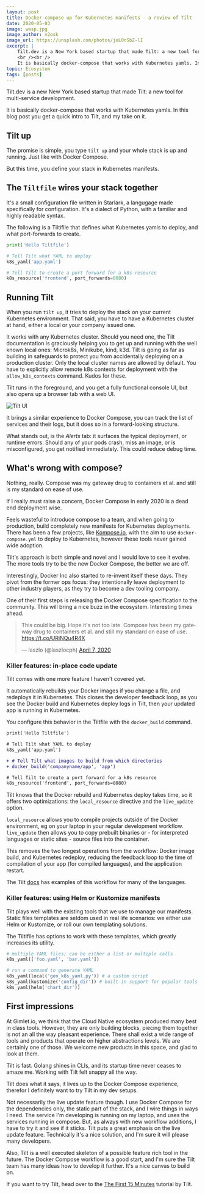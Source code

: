 ```yaml
---
layout: post
title: Docker-compose up for Kubernetes manifests - a review of Tilt
date: 2020-05-03
image: wasp.jpg
image_author: v2osk
image_url: https://unsplash.com/photos/joL0nSbZ-lI
excerpt: |
    Tilt.dev is a New York based startup that made Tilt: a new tool for multi-service development.
    <br /><br />
    It is basically docker-compose that works with Kubernetes yamls. In this blog post you get a quick intro to Tilt, and our take on it.
topic: Ecosystem
tags: [posts]
---
```


Tilt.dev is a new New York based startup that made Tilt: a new tool for multi-service development.

It is basically docker-compose that works with Kubernetes yamls. In this blog post you get a quick intro to Tilt, and my take on it.

## Tilt up

The promise is simple, you type `tilt up` and your whole stack is up and running. Just like with Docker Compose.

But this time, you define your stack in Kubernetes manifests.

## The `Tiltfile` wires your stack together

It's a small configuration file written in Starlark, a langugage made specifically for configuration. It's a dialect of Python, with a familiar and highly readable syntax.

The following is a Tiltifile that defines what Kubernetes yamls to deploy, and what port-forwards to create.

``` py
print('Hello Tiltfile')

# Tell Tilt what YAML to deploy
k8s_yaml('app.yaml')

# Tell Tilt to create a port forward for a k8s resource
k8s_resource('frontend', port_forwards=8080)
```

## Running Tilt

When you run `tilt up`, it tries to deploy the stack on your current Kubernetes environment. 
That said, you have to have a Kubernetes cluster at hand, either a local or your company issued one. 


It works with any Kubernetes cluster. Should you need one, the Tilt documentation is graciously helping you to get up and running with the well known local ones: Microk8s, Minikube, kind, k3d. 
Tilt is going as far as building in safeguards to protect you from accidentally deploying on a production cluster. Only the local cluster names are allowed by default. You have to explicitly allow remote k8s contexts for deployment with the `allow_k8s_contexts` command. 
Kudos for these.

Tilt runs in the foreground, and you get a fully functional console UI, but also opens up a browser tab with a web UI.

![Tilt UI](/tilt.png)

It brings a similar experience to Docker Compose, you can track the list of services and their logs, but it does so in a forward-looking structure.

What stands out, is the *Alerts* tab: it surfaces the typical deployment, or runtime errors. Should any of your pods crash, miss an image, or is misconfigured, you get notified immediately. This could reduce debug time.

## What's wrong with compose?

Nothing, really. Compose was my gateway drug to containers et al. and still is my standard on ease of use.

If I really must raise a concern, Docker Compose in early 2020 is a dead end deployment wise.

Feels wasteful to introduce compose to a team, and when going to production, build completely new manifests for Kubernetes deployments.
There has been a few projects, like [Kompose.io](http://kompose.io), with the aim to use `docker-compose.yml` to deploy to Kubernetes, however these tools never gained wide adoption.

Tilt's approach is both simple and novel and I would love to see it evolve. The more tools try to be the new Docker Compose, the better we are off.

Interestingly, Docker Inc also started to re-invent itself these days.
They pivot from the former ops focus: they intentionally leave deployment to other industry players, as they try to become a dev tooling company.

One of their first steps is releasing the Docker Compose specification to the community. This will bring a nice buzz in the ecosystem. Interesting times ahead.

<blockquote class="twitter-tweet"><p lang="en" dir="ltr">This could be big. Hope it&#39;s not too late. Compose has been my gateway drug to containers et al. and still my standard on ease of use. <a href="https://t.co/URiNQu4R4X">https://t.co/URiNQu4R4X</a></p>&mdash; laszlo (@laszlocph) <a href="https://twitter.com/laszlocph/status/1247515592036409344?ref_src=twsrc%5Etfw">April 7, 2020</a></blockquote> <script async src="https://platform.twitter.com/widgets.js" charset="utf-8"></script> 

### Killer features: in-place code update

Tilt comes with one more feature I haven't covered yet.

It automatically rebuilds your Docker images if you change a file, and redeploys it in Kubernetes.
This closes the developer feedback loop, as you see the Docker build and Kubernetes deploy logs in Tilt, then your updated app is running in Kubernetes.

You configure this behavior in the Tiltfile with the `docker_build` command.

``` diff
print('Hello Tiltfile')

# Tell Tilt what YAML to deploy
k8s_yaml('app.yaml')

+ # Tell Tilt what images to build from which directories
+ docker_build('companyname/app', 'app')

# Tell Tilt to create a port forward for a k8s resource
k8s_resource('frontend', port_forwards=8080)
```

Tilt knows that the Docker rebuild and Kubernetes deploy takes time, so it offers two optimizations: the `local_resource` directive and the `live_update` option.

`local_resource` allows you to compile projects outside of the Docker environment, eg on your laptop in your regular development workflow.
`live_update` then allows you to copy prebuilt binaries or - for interpreted languages or static sites - source files into the container.

This removes the two longest operations from the workflow: Docker image build, and Kubernetes redeploy, 
reducing the feedback loop to the time of compilation of your app (for compiled languages), and the application restart.

The Tilt <a href="https://docs.tilt.dev/example_go.html" target="_blank">docs</a> has examples of this workflow for many of the languages.

### Killer features: using Helm or Kustomize manifests

Tilt plays well with the existing tools that we use to manage our manifests. Static files templates are seldom used in real life scenarios: we either use Helm or Kustomize, or roll our own templating solutions.

The Tiltifile has options to work with these templates, which greatly increases its utility.

``` py
# multiple YAML files; can be either a list or multiple calls
k8s_yaml(['foo.yaml', 'bar.yaml'])

# run a command to generate YAML
k8s_yaml(local('gen_k8s_yaml.py')) # a custom script
k8s_yaml(kustomize('config_dir')) # built-in support for popular tools
k8s_yaml(helm('chart_dir'))
```

## First impressions

At Gimlet.io, we think that the Cloud Native ecosystem produced many best in class tools. However, they are only building blocks, piecing them together is not an all the way pleasant experience. 
There shall exist a wide range of tools and products that operate on higher abstractions levels. We are certainly one of those.
We welcome new products in this space, and glad to look at them.

Tilt is fast. Golang shines in CLIs, and its startup time never ceases to amaze me. Working with Tilt felt snappy all the way.

Tilt does what it says, it lives up to the Docker Compose experience, therefor I definitely want to try Tilt in my dev setups.

Not necessarily the live update feature though. I use Docker Compose for the dependencies only, the static part of the stack, and I wire things in ways I need.
The service I'm developing is running on my laptop, and uses the services running in compose. But, as always with new workflow additions, I have to try it and see if it sticks.
Tilt puts a great emphasis on the live update feature. Technically it's a nice solution, and I'm sure it will please many developers.

Also, Tilt is a well executed skeleton of a possible feature rich tool in the future. The Docker Compose workflow is a good start, and I'm sure the Tilt team has many ideas how to develop it further.
It's a nice canvas to build on.

If you want to try Tilt, head over to the <a href="https://docs.tilt.dev/tutorial.html" target="_blank">The First 15 Minutes</a> tutorial by Tilt.
